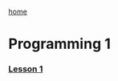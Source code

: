 [home](https://www.bioinfo-lab.com)

# Programming 1

### [Lesson 1](https://www.bioinfo-lab.com/courses/c01/s01/)
